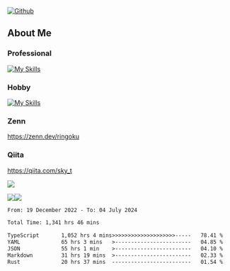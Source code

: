 [![Github](https://img.shields.io/github/followers/skyt-a?label=Follow&style=social)](https://github.com/skyt-a)

## About Me
### Professional
[![My Skills](https://skillicons.dev/icons?i=react,ts,js,nodejs,java,graphql,firebase,githubactions&theme=light)](https://skillicons.dev)
### Hobby
[![My Skills](https://skillicons.dev/icons?i=unity,rust,py&theme=light)](https://skillicons.dev)

### Zenn
https://zenn.dev/ringoku
### Qiita
https://qiita.com/sky_t


![](https://github-profile-summary-cards.vercel.app/api/cards/profile-details?username=skyt-a&theme=default)

![](https://github-profile-summary-cards.vercel.app/api/cards/repos-per-language?username=skyt-a&theme=default)![](https://github-profile-summary-cards.vercel.app/api/cards/stats?username=RinGoku&theme=default)

<!--START_SECTION:waka-->

```txt
From: 19 December 2022 - To: 04 July 2024

Total Time: 1,341 hrs 46 mins

TypeScript       1,052 hrs 4 mins>>>>>>>>>>>>>>>>>>>>-----   78.41 %
YAML             65 hrs 3 mins   >------------------------   04.85 %
JSON             55 hrs 1 min    >------------------------   04.10 %
Markdown         31 hrs 19 mins  >------------------------   02.33 %
Rust             20 hrs 37 mins  -------------------------   01.54 %
```

<!--END_SECTION:waka-->
